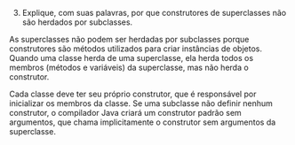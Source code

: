 3. Explique, com suas palavras, por que construtores de superclasses não 
são herdados por subclasses.

As superclasses não podem ser herdadas por subclasses porque construtores são métodos utilizados para criar instâncias de objetos. Quando uma classe herda de uma superclasse, ela herda todos os membros (métodos e variáveis) da superclasse, mas não herda o construtor.

Cada classe deve ter seu próprio construtor, que é responsável por inicializar os membros da classe. Se uma subclasse não definir nenhum construtor, o compilador Java criará um construtor padrão sem argumentos, que chama implicitamente o construtor sem argumentos da superclasse.


